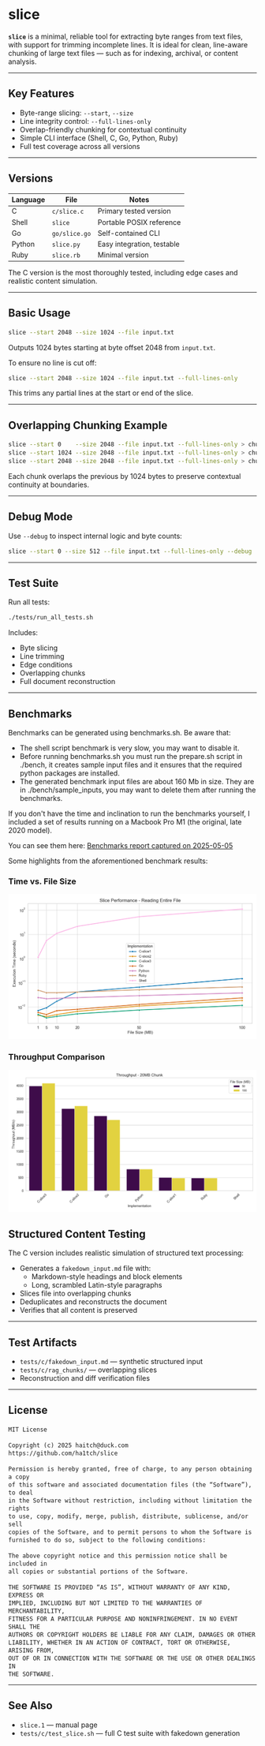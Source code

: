 # slice

**`slice`** is a minimal, reliable tool for extracting byte ranges from text files, with support for trimming incomplete lines. It is ideal for clean, line-aware chunking of large text files — such as for indexing, archival, or content analysis.

---

## Key Features

- Byte-range slicing: `--start`, `--size`
- Line integrity control: `--full-lines-only`
- Overlap-friendly chunking for contextual continuity
- Simple CLI interface (Shell, C, Go, Python, Ruby)
- Full test coverage across all versions

---

## Versions

| Language | File              | Notes                            |
|----------|-------------------|----------------------------------|
| C        | `c/slice.c`       | Primary tested version           |
| Shell    | `slice`           | Portable POSIX reference         |
| Go       | `go/slice.go`     | Self-contained CLI               |
| Python   | `slice.py`        | Easy integration, testable       |
| Ruby     | `slice.rb`        | Minimal version                  |

The C version is the most thoroughly tested, including edge cases and realistic content simulation.

---

## Basic Usage

```bash
slice --start 2048 --size 1024 --file input.txt
```

Outputs 1024 bytes starting at byte offset 2048 from `input.txt`.

To ensure no line is cut off:

```bash
slice --start 2048 --size 1024 --file input.txt --full-lines-only
```

This trims any partial lines at the start or end of the slice.

---

## Overlapping Chunking Example

```bash
slice --start 0    --size 2048 --file input.txt --full-lines-only > chunk_000.txt
slice --start 1024 --size 2048 --file input.txt --full-lines-only > chunk_001.txt
slice --start 2048 --size 2048 --file input.txt --full-lines-only > chunk_002.txt
```

Each chunk overlaps the previous by 1024 bytes to preserve contextual continuity at boundaries.

---

## Debug Mode

Use `--debug` to inspect internal logic and byte counts:

```bash
slice --start 0 --size 512 --file input.txt --full-lines-only --debug
```

---

## Test Suite

Run all tests:

```bash
./tests/run_all_tests.sh
```

Includes:
- Byte slicing
- Line trimming
- Edge conditions
- Overlapping chunks
- Full document reconstruction

---
## Benchmarks
Benchmarks can be generated using benchmarks.sh.
Be aware that:
- The shell script benchmark is very slow, you may want to disable it.
- Before running benchmarks.sh you must run the prepare.sh script in ./bench, it creates sample input files and it ensures that the required python packages are installed.
- The generated benchmark input files are about 160 Mb in size. They are in ./bench/sample_inputs,  you may want to delete them after running the benchmarks.

If you don't have the time and inclination to run the benchmarks yourself, I included a set of results running on a Macbook Pro M1 (the original, late 2020 model). 

You can see them here:
[Benchmarks report captured on 2025-05-05](https://ha1tch.github.io/slice/benchmark_report.html)

Some highlights from the aforementioned benchmark results:
### Time vs. File Size

![Time by File Size](https://raw.githubusercontent.com/ha1tch/slice/refs/heads/main/bench/results/plots/time_by_file_size.png)

### Throughput Comparison

![Throughput Comparison](https://raw.githubusercontent.com/ha1tch/slice/refs/heads/main/bench/results/plots/throughput_comparison.png)



## Structured Content Testing

The C version includes realistic simulation of structured text processing:

- Generates a `fakedown_input.md` file with:
  - Markdown-style headings and block elements
  - Long, scrambled Latin-style paragraphs
- Slices file into overlapping chunks
- Deduplicates and reconstructs the document
- Verifies that all content is preserved

---

## Test Artifacts

- `tests/c/fakedown_input.md` — synthetic structured input
- `tests/c/rag_chunks/` — overlapping slices
- Reconstruction and diff verification files

---

## License
```
MIT License

Copyright (c) 2025 haitch@duck.com
https://github.com/ha1tch/slice

Permission is hereby granted, free of charge, to any person obtaining a copy
of this software and associated documentation files (the “Software”), to deal
in the Software without restriction, including without limitation the rights
to use, copy, modify, merge, publish, distribute, sublicense, and/or sell
copies of the Software, and to permit persons to whom the Software is
furnished to do so, subject to the following conditions:

The above copyright notice and this permission notice shall be included in
all copies or substantial portions of the Software.

THE SOFTWARE IS PROVIDED “AS IS”, WITHOUT WARRANTY OF ANY KIND, EXPRESS OR
IMPLIED, INCLUDING BUT NOT LIMITED TO THE WARRANTIES OF MERCHANTABILITY,
FITNESS FOR A PARTICULAR PURPOSE AND NONINFRINGEMENT. IN NO EVENT SHALL THE
AUTHORS OR COPYRIGHT HOLDERS BE LIABLE FOR ANY CLAIM, DAMAGES OR OTHER
LIABILITY, WHETHER IN AN ACTION OF CONTRACT, TORT OR OTHERWISE, ARISING FROM,
OUT OF OR IN CONNECTION WITH THE SOFTWARE OR THE USE OR OTHER DEALINGS IN
THE SOFTWARE.
```
---

## See Also

- `slice.1` — manual page
- `tests/c/test_slice.sh` — full C test suite with fakedown generation
